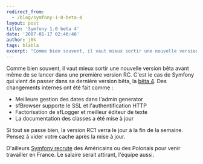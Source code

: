 ```yaml
---
redirect_from:
  - /blog/symfony-1-0-beta-4
layout: post
title: 'Symfony 1.0 beta 4'
date: '2007-01-17 02:46:46'
author: j0k
tags: blabla
excerpt: "Comme bien souvent, il vaut mieux sortir une nouvelle version bêta avant même de se lancer dans une première version RC. C'est le cas de Symfony qui vient de passer dans sa dernière version bêta, la [bêta 4](http://www.symfony-project.com/weblog/2007/01/16/symfony-1-0-beta-4-released.html).     \nDes changements internes ont été fait comme :   *      …"
---
```


Comme bien souvent, il vaut mieux sortir une nouvelle version bêta avant même de se lancer dans une première version RC. C'est le cas de Symfony qui vient de passer dans sa dernière version bêta, la [bêta 4](http://www.symfony-project.com/weblog/2007/01/16/symfony-1-0-beta-4-released.html).
Des changements internes ont été fait comme :
* Meilleure gestion des dates dans l'admin generator
* sfBrowser supporte le SSL et l'authentification HTTP
* Factorisation de sfLogger et meilleur éditeur de texte
* La documentation des classes a été mise à jour

Si tout se passe bien, la version RC1 verra le jour à la fin de la semaine. Pensez à vider votre cache après la mise à jour.

D'ailleurs [Symfony recrute](http://www.symfony-project.com/weblog/2007/01/15/do-you-want-to-move-to-paris.html) des Américains ou des Polonais pour venir travailler en France. Le salaire serait attirant, l'équipe aussi.

